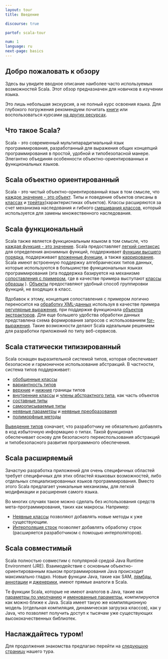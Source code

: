 ```yaml
---
layout: tour
title: Введение

discourse: true

partof: scala-tour

num: 1
language: ru
next-page: basics
---
```


## Добро пожаловать к обзору
Здесь вы увидите вводное описание наиболее часто используемых возможностей Scala.
Этот обзор предназначен для новичков в изучении языка.

Это лишь небольшая экскурсия, а не полный курс освоения языка. Для глубокого погружения рекомендуем почитать [книги](/books.html) или воспользоваться курсами 
[на других ресурсах](/learn.html).

## Что такое Scala?
Scala - это современный мультипарадигмальный язык программирования, разработанный для выражения общих концепций программирования в простой, удобной и типобезопасной манере. Элегантно объединяя особенности объектно-ориентированных и функциональных языков.

## Scala объектно ориентированный ##
Scala - это чистый объектно-ориентированный язык в том смысле, что [каждое значение - это объект](unified-types.html). Типы и поведение объектов описаны в [классах](classes.html) и [трейтах](traits.html)(характеристиках объектов). Классы расширяются за счет механизма наследования и гибкого [смешивания классов](mixin-class-composition.html), который используется для замены множественного наследования.

## Scala функциональный ##
Scala также является функциональным языком в том смысле, что [каждая функция - это значение](unified-types.html). Scala предоставляет [легкий синтаксис](basics.html) для определения анонимных функций, поддерживает [функции высшего порядка](higher-order-functions.html), поддерживает [вложенные функции](nested-functions.html), а также [каррирование](multiple-parameter-lists.html). Scala имеют встроенную поддержку алгебраических типов данных, которые используются в большинстве функциональных языках программирования (эта поддержка базируется на механизме [сопоставления с примером](pattern-matching.html), где в качестве примера выступают [классы образцы](case-classes.html) ). [Объекты](singleton-objects.html) предоставляют удобный способ группировки функций, не входящих в класс.

Вдобавок к этому, концепция сопоставления с примером логично переносится на [обработку XML-данных](https://github.com/scala/scala-xml/wiki/XML-Processing) используя в качестве примера [регулярные выражения](regular-expression-patterns.html), при поддержке функционала [объектов экстракторов](extractor-objects.html). Для еще большего удобства обработки данных представлена схема формирования запросов с использованием [for-выражения](for-comprehensions.html). Такие возможности делают Scala идеальным решением для разработки приложений по типу веб-сервисов.

## Scala статически типизированный ##
Scala оснащен выразительной системой типов, которая обеспечивает безопасное и гармоничное использование абстракций. В частности, система типов поддерживает:

* [обобщенные классы](generic-classes.html)
* [вариантность типов](variances.html)
* [верхние](upper-type-bounds.html) и [нижние](lower-type-bounds.html) границы типов
* [внутренние классы](inner-classes.html) и [члены абстрактного типа](abstract-type-members.html), как часть объектов
* [составные типы](compound-types.html)
* [самоописываемые типы](self-types.html)
* [неявные параметры](implicit-parameters.html) и [неявные преобразования](implicit-conversions.html)
* [полиморфные методы](polymorphic-methods.html)

[Выведение типов](type-inference.html) означает, что разработчику не обязательно добавлять в код избыточную информацию о типах. 
Такой функционал обеспечивает основу для безопасного переиспользования абстракций и типобезопасного развития программного обеспечения.

## Scala расширяемый ##

Зачастую разработка приложений для очень специфичных областей требует специфичных для этих областей языковых возможностей, либо отдельных специализированных языков программирования. Вместо этого Scala предлагает уникальные механизмы, для легкой модификации и расширения самого языка.

Во многих случаях такое можно сделать без использования средств мета-программирования, таких как макросы. Например:

* [Неявные классы](http://docs.scala-lang.org/overviews/core/implicit-classes.html) позволяют добавлять новые методы к уже существующим. 
* [Интерполяция строк](/overviews/core/string-interpolation.html) позволяет добавлять обработку строк (расширяется разработчиком с помощью интерполяторов).

## Scala совместимый 

Scala полностью совместим с популярной средой Java Runtime Environment (JRE). Взаимодействие с основным объектно-ориентированным языком программирования Java происходит максимально гладко. Новые функции Java, такие как SAM, [лямбды](higher-order-functions.html), [аннотации](annotations.html) и [дженерики](generic-classes.html), имеют прямые аналоги в Scala.

Те функции Scala, которые не имеют аналогов в Java, такие как [параметры по умолчанию](default-parameter-values.html) и [именованные параметры](named-arguments.html), компилируются как можно ближе к Java. Scala имеет такую же компиляционную модель (отдельная компиляция, динамическая загрузка классов), как у Java, что позволяет получить доступ к тысячам уже существующих высококачественных библиотек.

## Наслаждайтесь туром!

Для продолжения знакомства предлагаю перейти на [следующую страницу](basics.html) нашего тура.